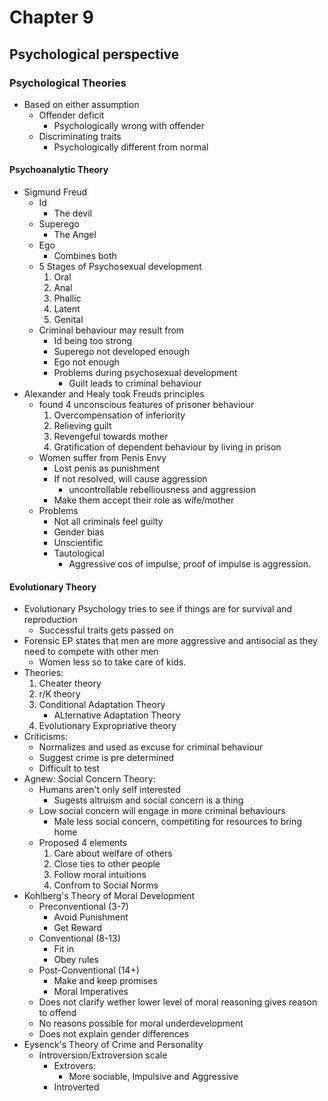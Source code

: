 # Chapter 9

## Psychological perspective

### Psychological Theories

- Based on either assumption
  - Offender deficit
    - Psychologically wrong with offender
  - Discriminating traits
    - Psychologically different from normal

#### Psychoanalytic Theory

- Sigmund Freud
  - Id
    - The devil
  - Superego
    - The Angel
  - Ego
    - Combines both
  - 5 Stages of Psychosexual development
    1. Oral
    2. Anal
    3. Phallic
    4. Latent
    5. Genital
  - Criminal behaviour may result from
    - Id being too strong
    - Superego not developed enough
    - Ego not enough
    - Problems during psychosexual development
      - Guilt leads to criminal behaviour
- Alexander and Healy took Freuds principles
  - found 4 unconscious features of prisoner behaviour
    1. Overcompensation of inferiority
    2. Relieving guilt
    3. Revengeful towards mother
    4. Gratification of dependent behaviour by living in prison
  - Women suffer from Penis Envy
    - Lost penis as punishment
    - If not resolved, will cause aggression
      - uncontrollable rebelliousness and aggression
    - Make them accept their role as wife/mother
  - Problems
    - Not all criminals feel guilty
    - Gender bias
    - Unscientific
    - Tautological
      - Aggressive cos of impulse, proof of impulse is aggression.

#### Evolutionary Theory

- Evolutionary Psychology tries to see if things are for survival and reproduction
  - Successful traits gets passed on
- Forensic EP states that men are more aggressive and antisocial as they need to compete with other men
  - Women less so to take care of kids.
- Theories:
  1. Cheater theory
  2. r/K theory
  3. Conditional Adaptation Theory
     - ALternative Adaptation Theory
  4. Evolutionary Expropriative theory
- Criticisms:
  - Normalizes and used as excuse for criminal behaviour
  - Suggest crime is pre determined
  - Difficult to test
- Agnew: Social Concern Theory:
  - Humans aren't only self interested
    - Sugests altruism and social concern is a thing
  - Low social concern will engage in more criminal behaviours
    - Male less social concern, competiting for resources to bring home
  - Proposed 4 elements
    1. Care about welfare of others
    2. Close ties to other people
    3. Follow moral intuitions
    4. Confrom to Social Norms
- Kohlberg's Theory of Moral Development
  - Preconventional (3-7)
    - Avoid Punishment
    - Get Reward
  - Conventional (8-13)
    - Fit in
    - Obey rules
  - Post-Conventional (14+)
    - Make and keep promises
    - Moral Imperatives
  - Does not clarify wether lower level of moral reasoning gives reason to offend
  - No reasons possible for moral underdevelopment
  - Does not explain gender differences
- Eysenck's Theory of Crime and Personality
  - Introversion/Extroversion scale
    - Extrovers:
      - More sociable, Impulsive and Aggressive
    - Introverted